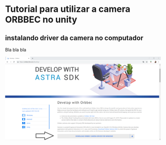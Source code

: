 # Tutorial para utilizar a camera ORBBEC no unity


## instalando driver da camera no computador

Bla bla bla

![Download camera](/img/driver_camera.png)
